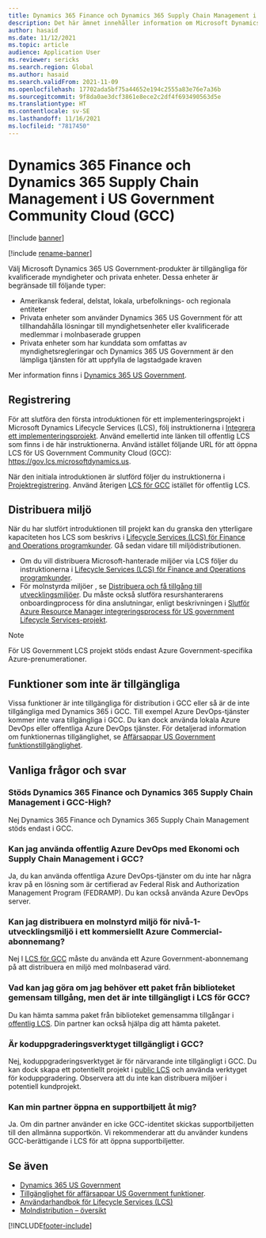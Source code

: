 ```yaml
---
title: Dynamics 365 Finance och Dynamics 365 Supply Chain Management i US Government Community Cloud (GCC)
description: Det här ämnet innehåller information om Microsoft Dynamics 365 US Government-produkter som är tillgängliga för kvalificerade myndigheter och privata enheter.
author: hasaid
ms.date: 11/12/2021
ms.topic: article
audience: Application User
ms.reviewer: sericks
ms.search.region: Global
ms.author: hasaid
ms.search.validFrom: 2021-11-09
ms.openlocfilehash: 17702ada5bf75a44652e194c2555a83e76e7a36b
ms.sourcegitcommit: 9f8da0ae3dcf3861e8ece2c2df4f693490563d5e
ms.translationtype: HT
ms.contentlocale: sv-SE
ms.lasthandoff: 11/16/2021
ms.locfileid: "7817450"
---
```

# <a name="dynamics-365-finance-and-dynamics-365-supply-chain-management-in-us-government-community-cloud-gcc"></a>Dynamics 365 Finance och Dynamics 365 Supply Chain Management i US Government Community Cloud (GCC)

[!include [banner](../includes/banner.md)]

[!include [rename-banner](~/includes/cc-data-platform-banner.md)]

Välj Microsoft Dynamics 365 US Government-produkter är tillgängliga för kvalificerade myndigheter och privata enheter. Dessa enheter är begränsade till följande typer:

- Amerikansk federal, delstat, lokala, urbefolknings- och regionala entiteter
- Privata enheter som använder Dynamics 365 US Government för att tillhandahålla lösningar till myndighetsenheter eller kvalificerade medlemmar i molnbaserade gruppen
- Privata enheter som har kunddata som omfattas av myndighetsregleringar och Dynamics 365 US Government är den lämpliga tjänsten för att uppfylla de lagstadgade kraven

Mer information finns i [Dynamics 365 US Government](/power-platform/admin/microsoft-dynamics-365-government).

## <a name="onboarding"></a>Registrering

För att slutföra den första introduktionen för ett implementeringsprojekt i Microsoft Dynamics Lifecycle Services (LCS), följ instruktionerna i [Integrera ett implementeringsprojekt](../../../fin-ops-core/fin-ops/imp-lifecycle/onboard.md). Använd emellertid inte länken till offentlig LCS som finns i de här instruktionerna. Använd istället följande URL för att öppna LCS för US Government Community Cloud (GCC): <https://gov.lcs.microsoftdynamics.us>.

När den initiala introduktionen är slutförd följer du instruktionerna i [Projektregistrering](../lifecycle-services/project-onboarding.md). Använd återigen [LCS för GCC](https://gov.lcs.microsoftdynamics.us) istället för offentlig LCS.

## <a name="environment-deployment"></a>Distribuera miljö

När du har slutfört introduktionen till projekt kan du granska den ytterligare kapaciteten hos LCS som beskrivs i [Lifecycle Services (LCS) för Finance and Operations programkunder](../../../fin-ops-core/dev-itpro/lifecycle-services/lcs-works-lcs.md). Gå sedan vidare till miljödistributionen.

- Om du vill distribuera Microsoft-hanterade miljöer via LCS följer du instruktionerna i [Lifecycle Services (LCS) för Finance and Operations programkunder](../../../fin-ops-core/dev-itpro/lifecycle-services/lcs-works-lcs.md#new-deployment-experience).
- För molnstyrda miljöer , se [Distribuera och få tillgång till utvecklingsmiljöer](../../../fin-ops-core/dev-itpro/dev-tools/access-instances.md). Du måste också slutföra resurshanterarens onboardingprocess för dina anslutningar, enligt beskrivningen i [Slutför Azure Resource Manager integreringsprocess för US government Lifecycle Services-projekt](arm-onbarding-us-goverment.md).

> [!NOTE]
> För US Government LCS projekt stöds endast Azure Government-specifika Azure-prenumerationer.

## <a name="features-that-arent-available"></a>Funktioner som inte är tillgängliga

Vissa funktioner är inte tillgängliga för distribution i GCC eller så är de inte tillgängliga med Dynamics 365 i GCC. Till exempel Azure DevOps-tjänster kommer inte vara tillgängliga i GCC. Du kan dock använda lokala Azure DevOps eller offentliga  Azure DevOps tjänster. För detaljerad information om funktionernas tillgänglighet, se [Affärsappar US Government funktionstillgänglighet](https://aka.ms/BAPFunctionalParity).

## <a name="frequently-asked-questions"></a>Vanliga frågor och svar

### <a name="are-dynamics-365-finance-and-dynamics-365-supply-chain-management-supported-in-gcc-high"></a>Stöds Dynamics 365 Finance och Dynamics 365 Supply Chain Management i GCC-High?

Nej Dynamics 365 Finance och Dynamics 365 Supply Chain Management stöds endast i GCC.

### <a name="can-i-use-public-azure-devops-with-finance-and-supply-chain-management-in-gcc"></a>Kan jag använda offentlig Azure DevOps med Ekonomi och Supply Chain Management i GCC?

Ja, du kan använda offentliga Azure DevOps-tjänster om du inte har några krav på en lösning som är certifierad av Federal Risk and Authorization Management Program (FEDRAMP). Du kan också använda Azure DevOps server.

### <a name="can-i-deploy-a-cloud-hosted-environment-tier-1-development-environment-on-an-azure-commercial-subscription"></a>Kan jag distribuera en molnstyrd miljö för nivå-1-utvecklingsmiljö i ett kommersiellt Azure Commercial-abonnemang?

Nej I [LCS för GCC](https://gov.lcs.microsoftdynamics.us) måste du använda ett Azure Government-abonnemang på att distribuera en miljö med molnbaserad värd.

### <a name="what-can-i-do-if-i-need-a-package-from-the-shared-asset-library-but-it-isnt-available-in-lcs-for-gcc"></a>Vad kan jag göra om jag behöver ett paket från biblioteket gemensam tillgång, men det är inte tillgängligt i LCS för GCC?

Du kan hämta samma paket från biblioteket gemensamma tillgångar i [offentlig LCS](https://lcs.dynamics.com). Din partner kan också hjälpa dig att hämta paketet.

### <a name="is-the-code-upgrade-tool-available-in-gcc"></a>Är koduppgraderingsverktyget tillgängligt i GCC?

Nej, koduppgraderingsverktyget är för närvarande inte tillgängligt i GCC. Du kan dock skapa ett potentiellt projekt i [public LCS](https://lcs.dynamics.com) och använda verktyget för koduppgradering. Observera att du inte kan distribuera miljöer i potentiell kundprojekt.

### <a name="can-my-partner-open-a-support-ticket-on-my-behalf"></a>Kan min partner öppna en supportbiljett åt mig?

Ja. Om din partner använder en icke GCC-identitet skickas supportbiljetten till den allmänna supportkön. Vi rekommenderar att du använder kundens GCC-berättigande i LCS för att öppna supportbiljetter.

## <a name="see-also"></a>Se även

- [Dynamics 365 US Government](/power-platform/admin/microsoft-dynamics-365-government)
- [Tillgänglighet för affärsappar US Government funktioner](https://aka.ms/BAPFunctionalParity).
- [Användarhandbok för Lifecycle Services (LCS)](../../../fin-ops-core/dev-itpro/lifecycle-services/lcs-user-guide.md)
- [Molndistribution – översikt](../../../fin-ops-core/dev-itpro/deployment/cloud-deployment-overview.md)

[!INCLUDE[footer-include](../../../includes/footer-banner.md)]

